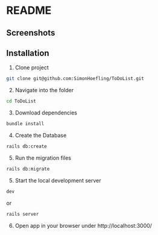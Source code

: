 # README

## Screenshots

## Installation

1. Clone project
```bash
git clone git@github.com:SimonHoefling/ToDoList.git
```
2. Navigate into the folder
```bash
cd ToDoList
```
3. Download dependencies
```bash
bundle install
```
4. Create the Database
```bash
rails db:create
```
5. Run the migration files
```bash
rails db:migrate
```
5. Start the local development server
```bash
dev
```
or
```bash
rails server
```
6. Open app in your browser under http://localhost:3000/
